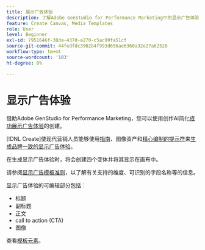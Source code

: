 ```yaml
---
title: 展示广告体验
description: 了解Adobe GenStudio for Performance Marketing中的显示广告体验。
feature: Create Canvas, Media Templates
role: User
level: Beginner
exl-id: 7951646f-38da-437d-a270-c5ac99fa51cf
source-git-commit: 44fedfdc3902b4f993d656ae6360a32e27a62520
workflow-type: tm+mt
source-wordcount: '103'
ht-degree: 0%

---
```


# 显示广告体验

借助Adobe GenStudio for Performance Marketing，您可以使用创作AI简化[成功展示广告体验](/help/user-guide/create/create-display-ad.md)的创建。

[!DNL Create]使现代营销人员能够使用[指南](/help/user-guide/create/create-display-ad.md)、图像资产和[精心编制的提示符](/help/user-guide/guidelines/overview.md)来[生成品牌一致的显示广告体验](/help/user-guide/effective-prompts.md)。

在生成显示广告体验时，将会创建四个变体并将其显示在画布中。

请参阅[显示广告模板准则](/help/user-guide/templates/display-template.md)，以了解有关支持的维度、可识别的字段名称等的信息。

显示广告体验的可编辑部分包括：

* 标题
* 副标题
* 正文
* call to action (CTA)
* 图像

查看[模板元素](/help/user-guide/content/use-templates.md#template-elements)。

<!-- ## Character counts

After you generate a set of display ad variants, you can see the character count displayed for each section. Hover over or click into a generated section, such as the subject line or the body, and see the section name and character count for that section.

![Character count](/help/assets/character-count.png){width="500" zoomable="yes"} -->
